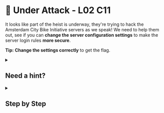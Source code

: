 # 💯 Under Attack - L02 C11

It looks like part of the heist is underway, they're trying to hack the Amsterdam City Bike Initiative servers as we speak! We need to help them out, see if you can **change the server configuration settings** to make the server login rules **more secure**.

**Tip:** **Change the settings correctly** to get the flag.

<details><summary>

## Need a hint?</summary>

> 💡 Hint: The password setting is a little weak isn't it? Try changing a setting to make it more secure.

</details>

<details><summary>

## Step by Step</summary>

![image of it displaying the issue](/assets/underattack1.png)

- Change "PasswordMinLength" to "16".

</details>
